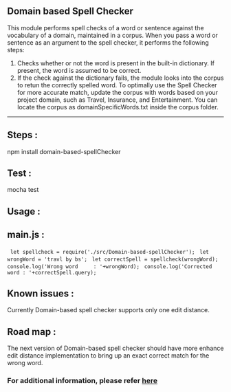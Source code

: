 ## Domain based Spell Checker

This module performs spell checks of a word or sentence against the vocabulary of a domain, maintained in a corpus.  When you pass a word or sentence as an argument to the spell checker, it performs the following steps:
1. Checks whether or not the word is present in the built-in dictionary. If present,  the word is assumed to be correct.
2. If the check against the dictionary fails, the module  looks into the corpus to retun the correctly spelled word.
To optimally use the Spell Checker for more accurate match, update the corpus with words based on your project domain, such as Travel, Insurance, and Entertainment. You can locate the corpus as domainSpecificWords.txt inside the corpus folder.
 ***
## Steps :

npm install domain-based-spellChecker

## Test :

mocha test

## Usage :

## main.js :
 ` let spellcheck = require('./src/Domain-based-spellChecker');`
 ` let wrongWord = 'travl by bs';`
 ` let correctSpell = spellcheck(wrongWord);`
 ` console.log('Wrong word     : '+wrongWord);`
 ` console.log('Corrected word : '+correctSpell.query);`

## Known issues :
Currently Domain-based spell checker supports only one edit distance.

## Road map :
The next version of Domain-based spell checker should have more enhance edit distance implementation to bring up an exact correct match for the wrong word.

### For additional information, please refer  [here](https://github.com/pmv718/spell_checker/wiki)
